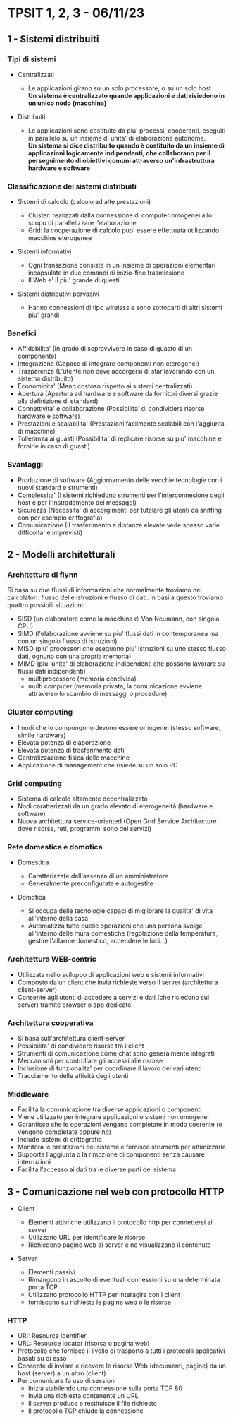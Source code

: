 # TPSIT 1, 2, 3 - 06/11/23

## 1 - Sistemi distribuiti

### Tipi di sistemi

- Centralizzati
  - Le applicazioni girano su un solo processore, o su un solo host\
  **Un sistema è centralizzato quando applicazioni e dati risiedono in un unico nodo (macchina)**

- Distribuiti
  - Le applicazioni sono costituite da piu' processi, cooperanti, eseguiti in parallelo su un insieme di unita' di 
  elaborazione autonome.\
  **Un sistema si dice distribuito quando è costituito da un insieme di applicazioni logicamente indipendenti, che
  collaborano per il perseguimento di obiettivi comuni attraverso un'infrastruttura hardware e software**

### Classificazione dei sistemi distribuiti
- Sistemi di calcolo (calcolo ad alte prestazioni)
  - Cluster: realizzati dalla connessione di computer omogenei allo scopo di parallelizzare l'elaborazione
  - Grid: la cooperazione di calcolo puo' essere effettuata utilizzando macchine eterogenee

- Sistemi informativi
  - Ogni transazione consiste in un insieme di operazioni elementari incapsulate in due comandi
  di inizio-fine trasmissione
  - Il Web e' il piu' grande di questi

- Sistemi distributivi pervasivi
  - Hanno connessioni di tipo wireless e sono sottoparti di altri sistemi piu' grandi

### Benefici
- Affidabilita' (In grado di sopravvivere in caso di guasto di un componente)
- Integrazione (Capace di integrare componenti non eterogenei)
- Trasparenza (L'utente non deve accorgersi di star lavorando con un sistema distribuito)
- Economicita' (Meno costoso rispetto ai sistemi centralizzati)
- Apertura (Apertura ad hardware e software da fornitori diversi grazie alla definizione di standard)
- Connettivita' e collaborazione (Possibilita' di condividere risorse hardware e software)
- Prestazioni e scalabilita' (Prestazioni facilmente scalabili con l'aggiunta di macchine)
- Tolleranza ai guasti (Possibilita' di replicare risorse su piu' macchine e fornirle in caso di guasti)

### Svantaggi
- Produzione di software (Aggiornamento delle vecchie tecnologie con i nuovi standard e strumenti)
- Complessita' (I sistemi richiedono strumenti per l'interconnesione degli host e per l'instradamento dei messaggi)
- Sicurezza (Necessita' di accorgimenti per tutelare gli utenti da sniffing con per esempio crittografia)
- Comunicazione (Il trasferimento a distanze elevate vede spesso varie difficolta' e imprevisti)


## 2 - Modelli architetturali

### Architettura di flynn
Si basa su due flussi di informazioni che normalmente troviamo nei calcolatori: flusso delle istruzioni e flusso di dati.
In basi a questo troviamo quattro possibili situazioni:
- SISD (un elaboratore come la macchina di Von Neumann, con singola CPU)
- SIMD (l'elaborazione avviene su piu' flussi dati in contemporanea ma con un singolo flusso di istruzioni)
- MISD (piu' processori che eseguono piu' istruzioni su uno stesso flusso dati, ognuno con una propria memoria)
- MIMD (piu' unita' di elaborazione indipendenti che possono lavorare su flussi dati indipendenti)
  - multiprocessore (memoria condivisa)
  - multi computer (memoria privata, la comunicazione avviene attraverso lo scambio di messaggi o procedure)

### Cluster computing
- I nodi che lo compongono devono essere omogenei (stesso software, simile hardware)
- Elevata potenza di elaborazione
- Elevata potenza di trasferimento dati
- Centralizzazione fisica delle macchine
- Applicazione di management che risiede su un solo PC

### Grid computing
- Sistema di calcolo altamente decentralizzato
- Nodi caratterizzati da un grado elevato di eterogeneità (hardware e software)
- Nuova architettura service-oriented (Open Grid Service Architecture dove risorse, reti, programmi sono dei servizi)

### Rete domestica e domotica
- Domestica
  - Caratterizzate dall'assenza di un amministratore
  - Generalmente preconfigurate e autogestite
  
- Domotica
  - Si occupa delle tecnologie capaci di migliorare la qualita' di vita all'interno della casa
  - Automatizza tutte quelle operazioni che una persona svolge all'interno delle mura domestiche
  (regolazione della temperatura, gestire l'allarme domestico, accendere le luci...)

### Architettura WEB-centric
- Utilizzata nello sviluppo di applicazioni web e sistemi informativi
- Composto da un client che invia richieste verso il server (architettura client-server)
- Consente agli utenti di accedere a servizi e dati (che risiedono sul server) tramite browser o app dedicate

### Architettura cooperativa
- Si basa sull'architettura client-server
- Possibilita' di condividere risorse tra i client
- Strumenti di comunicazione come chat sono generalmente integrati
- Meccanismi per controllare gli accessi alle risorse
- Inclusione di funzionalita' per coordinare il lavoro dei vari utenti
- Tracciamento delle attività degli utenti

### Middleware
- Facilita la comunicazione tra diverse applicazioni o componenti
- Viene utilizzato per integrare applicazioni o sistemi non omogenei
- Garantisce che le operazioni vengano completate in modo coerente (o vengono completate oppure no)
- Include sistemi di crittografia
- Monitora le prestazioni del sistema e fornisce strumenti per ottimizzarle
- Supporta l'aggiunta o la rimozione di componenti senza causare interruzioni
- Facilita l'accesso ai dati tra le diverse parti del sistema


## 3 - Comunicazione nel web con protocollo HTTP
- Client
  - Elementi attivi che utilizzano il protocollo http per connettersi ai server
  - Utilizzano URL per identificare le risorse
  - Richiedono pagine web ai server e ne visualizzano il contenuto

- Server
  - Elementi passivi
  - Rimangono in ascolto di eventuali connessioni su una determinata porta TCP
  - Utilizzano protocollo HTTP per interagire con i client
  - forniscono su richiesta le pagine web o le risorse

### HTTP
- URI: Resource identifier
- URL: Resource locator (risorsa o pagina web)
- Protocollo che fornisce il livello di trasporto a tutti i protocolli applicativi basati su di esso
- Consente di inviare e ricevere le risorse Web (documenti, pagine) da un host (server) a un altro (client)
- Per comunicare fa uso di sessioni
  - Inizia stabilendo una connessione sulla porta TCP 80
  - Invia una richiesta contenente un URL
  - Il server produce e restituisce il file richiesto
  - Il protocollo TCP chiude la connessione















